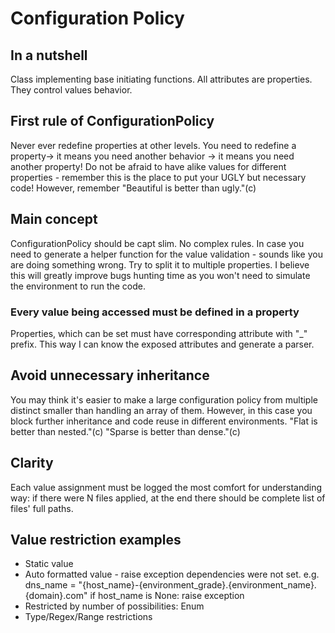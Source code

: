 # Configuration Policy


## In a nutshell
Class implementing base initiating functions.
All attributes are properties. They control values behavior. 


## First rule of ConfigurationPolicy
Never ever redefine properties at other levels. You need to redefine a property->
it means you need another behavior -> it means you need another property! Do not be afraid to have alike values for
different properties - remember this is the place to put your UGLY but necessary code!
However, remember "Beautiful is better than ugly."(c)


## Main concept
ConfigurationPolicy should be capt slim. No complex rules. In case you need to generate a helper function for the value validation - sounds like you are doing something wrong.
Try to split it to multiple properties. I believe this will greatly improve bugs hunting time as you won't need to 
simulate the environment to run the code.


### Every value being accessed must be defined in a property
Properties, which can be set must have corresponding attribute with "_" prefix. This way I can know the exposed attributes
and generate a parser.   


## Avoid unnecessary inheritance
You may think it's easier to make a large configuration policy from multiple distinct smaller than handling an
array of them. However, in this case you block further inheritance and code reuse in different environments.
"Flat is better than nested."(c) 
"Sparse is better than dense."(c)


## Clarity 
Each value assignment must be logged the most comfort for understanding way:
if there were N files applied, at the end there should be complete list of files' full paths.

## Value restriction examples 
* Static value
* Auto formatted value - raise exception dependencies were not set.
  e.g. dns_name = "{host_name}-{environment_grade}.{environment_name}.{domain}.com"
  if host_name is None: raise exception
* Restricted by number of possibilities: Enum
* Type/Regex/Range restrictions
